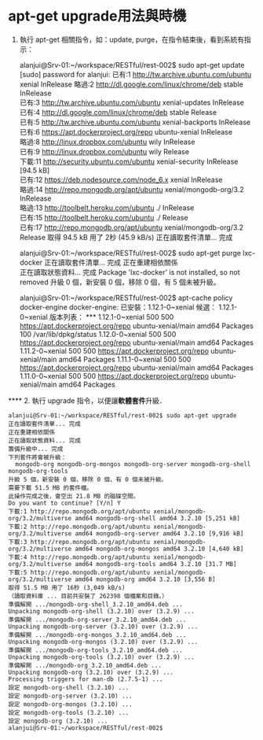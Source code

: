 # apt-get upgrade用法與時機


1. 執行 apt-get 相關指令，如：update,  purge，在指令結束後，看到系統有指示：


    alanjui@Srv-01:~/workspace/RESTful/rest-002$ sudo apt-get update
    [sudo] password for alanjui: 
    已有:1 http://tw.archive.ubuntu.com/ubuntu xenial InRelease
    略過:2 http://dl.google.com/linux/chrome/deb stable InRelease                                                                      
    已有:3 http://tw.archive.ubuntu.com/ubuntu xenial-updates InRelease                                                                
    已有:4 http://dl.google.com/linux/chrome/deb stable Release                                                                        
    已有:5 http://tw.archive.ubuntu.com/ubuntu xenial-backports InRelease                                                              
    已有:6 https://apt.dockerproject.org/repo ubuntu-xenial InRelease                                                                  
    略過:8 http://linux.dropbox.com/ubuntu wily InRelease                                                                              
    已有:9 http://linux.dropbox.com/ubuntu wily Release                                                                                
    下載:11 http://security.ubuntu.com/ubuntu xenial-security InRelease [94.5 kB]        
    已有:12 https://deb.nodesource.com/node_6.x xenial InRelease      
    略過:14 http://repo.mongodb.org/apt/ubuntu xenial/mongodb-org/3.2 InRelease                                           
    略過:13 http://toolbelt.heroku.com/ubuntu ./ InRelease                                                                
    已有:15 http://toolbelt.heroku.com/ubuntu ./ Release        
    已有:17 http://repo.mongodb.org/apt/ubuntu xenial/mongodb-org/3.2 Release
    取得 94.5 kB 用了 2秒 (45.9 kB/s)
    正在讀取套件清單... 完成
    
    alanjui@Srv-01:~/workspace/RESTful/rest-002$ sudo apt-get purge lxc-docker
    正在讀取套件清單... 完成
    正在重建相依關係          
    正在讀取狀態資料... 完成
    Package 'lxc-docker' is not installed, so not removed
    升級 0 個，新安裝 0 個，移除 0 個，有 5 個未被升級。
    
    alanjui@Srv-01:~/workspace/RESTful/rest-002$ apt-cache policy docker-engine
    docker-engine:
      已安裝：1.12.1-0~xenial
      候選： 1.12.1-0~xenial
      版本列表：
     *** 1.12.1-0~xenial 500
            500 https://apt.dockerproject.org/repo ubuntu-xenial/main amd64 Packages
            100 /var/lib/dpkg/status
         1.12.0-0~xenial 500
            500 https://apt.dockerproject.org/repo ubuntu-xenial/main amd64 Packages
         1.11.2-0~xenial 500
            500 https://apt.dockerproject.org/repo ubuntu-xenial/main amd64 Packages
         1.11.1-0~xenial 500
            500 https://apt.dockerproject.org/repo ubuntu-xenial/main amd64 Packages
         1.11.0-0~xenial 500
            500 https://apt.dockerproject.org/repo ubuntu-xenial/main amd64 Packages
    

  **** 2. 執行 upgrade 指令，以便讓**軟體套件**升級．    
   

    alanjui@Srv-01:~/workspace/RESTful/rest-002$ sudo apt-get upgrade
    正在讀取套件清單... 完成
    正在重建相依關係          
    正在讀取狀態資料... 完成
    籌備升級中... 完成
    下列套件將會被升級：
      mongodb-org mongodb-org-mongos mongodb-org-server mongodb-org-shell mongodb-org-tools
    升級 5 個，新安裝 0 個，移除 0 個，有 0 個未被升級。
    需要下載 51.5 MB 的套件檔。
    此操作完成之後，會空出 21.8 MB 的磁碟空間。
    Do you want to continue? [Y/n] Y
    下載:1 http://repo.mongodb.org/apt/ubuntu xenial/mongodb-org/3.2/multiverse amd64 mongodb-org-shell amd64 3.2.10 [5,251 kB]
    下載:2 http://repo.mongodb.org/apt/ubuntu xenial/mongodb-org/3.2/multiverse amd64 mongodb-org-server amd64 3.2.10 [9,916 kB]
    下載:3 http://repo.mongodb.org/apt/ubuntu xenial/mongodb-org/3.2/multiverse amd64 mongodb-org-mongos amd64 3.2.10 [4,640 kB]
    下載:4 http://repo.mongodb.org/apt/ubuntu xenial/mongodb-org/3.2/multiverse amd64 mongodb-org-tools amd64 3.2.10 [31.7 MB]         
    下載:5 http://repo.mongodb.org/apt/ubuntu xenial/mongodb-org/3.2/multiverse amd64 mongodb-org amd64 3.2.10 [3,556 B]               
    取得 51.5 MB 用了 16秒 (3,049 kB/s)                                                                                                
    （讀取資料庫 ... 目前共安裝了 262398 個檔案和目錄。）
    準備解開 .../mongodb-org-shell_3.2.10_amd64.deb ...
    Unpacking mongodb-org-shell (3.2.10) over (3.2.9) ...
    準備解開 .../mongodb-org-server_3.2.10_amd64.deb ...
    Unpacking mongodb-org-server (3.2.10) over (3.2.9) ...
    準備解開 .../mongodb-org-mongos_3.2.10_amd64.deb ...
    Unpacking mongodb-org-mongos (3.2.10) over (3.2.9) ...
    準備解開 .../mongodb-org-tools_3.2.10_amd64.deb ...
    Unpacking mongodb-org-tools (3.2.10) over (3.2.9) ...
    準備解開 .../mongodb-org_3.2.10_amd64.deb ...
    Unpacking mongodb-org (3.2.10) over (3.2.9) ...
    Processing triggers for man-db (2.7.5-1) ...
    設定 mongodb-org-shell (3.2.10) ...
    設定 mongodb-org-server (3.2.10) ...
    設定 mongodb-org-mongos (3.2.10) ...
    設定 mongodb-org-tools (3.2.10) ...
    設定 mongodb-org (3.2.10) ...
    alanjui@Srv-01:~/workspace/RESTful/rest-002$ 
    

